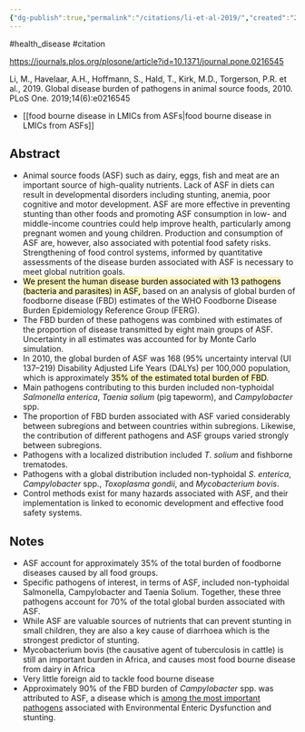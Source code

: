 ```yaml
---
{"dg-publish":true,"permalink":"/citations/li-et-al-2019/","created":"2025-10-23T17:42:45.461+01:00","updated":"2025-10-23T18:06:08.857+01:00"}
---
```


#health_disease  #citation 

https://journals.plos.org/plosone/article?id=10.1371/journal.pone.0216545

Li, M., Havelaar, A.H., Hoffmann, S., Hald, T., Kirk, M.D., Torgerson, P.R. et al., 2019. Global disease burden of pathogens in animal source foods, 2010. PLoS One. 2019;14(6):e0216545

- [[food bourne disease in LMICs from ASFs\|food bourne disease in LMICs from ASFs]]
## Abstract
- Animal source foods (ASF) such as dairy, eggs, fish and meat are an important source of high-quality nutrients. Lack of ASF in diets can result in developmental disorders including stunting, anemia, poor cognitive and motor development. ASF are more effective in preventing stunting than other foods and promoting ASF consumption in low- and middle-income countries could help improve health, particularly among pregnant women and young children. Production and consumption of ASF are, however, also associated with potential food safety risks. Strengthening of food control systems, informed by quantitative assessments of the disease burden associated with ASF is necessary to meet global nutrition goals. 
- <mark style="background: #FFF3A3A6;">We present the human disease burden associated with 13 pathogens (bacteria and parasites) in ASF, </mark>based on an analysis of global burden of foodborne disease (FBD) estimates of the WHO Foodborne Disease Burden Epidemiology Reference Group (FERG). 
- The FBD burden of these pathogens was combined with estimates of the proportion of disease transmitted by eight main groups of ASF. Uncertainty in all estimates was accounted for by Monte Carlo simulation. 
- In 2010, the global burden of ASF was 168 (95% uncertainty interval (UI 137–219) Disability Adjusted Life Years (DALYs) per 100,000 population, which is approximately <mark style="background: #FFF3A3A6;">35% of the estimated total burden of FBD</mark>. 
- Main pathogens contributing to this burden included non-typhoidal _Salmonella enterica_, _Taenia solium_ (pig tapeworm), and _Campylobacter_ spp. 
- The proportion of FBD burden associated with ASF varied considerably between subregions and between countries within subregions. Likewise, the contribution of different pathogens and ASF groups varied strongly between subregions. 
- Pathogens with a localized distribution included _T_. _solium_ and fishborne trematodes. 
- Pathogens with a global distribution included non-typhoidal _S_. _enterica_, _Campylobacter_ spp., _Toxoplasma gondii_, and _Mycobacterium bovis_. 
- Control methods exist for many hazards associated with ASF, and their implementation is linked to economic development and effective food safety systems.

## Notes
- ASF account for approximately 35% of the total burden of foodborne diseases caused by all food groups.
- Specific pathogens of interest, in terms of ASF, included non-typhoidal Salmonella, Campylobacter and Taenia Solium. Together, these three pathogens account for 70% of the total global burden associated with ASF.
- While ASF are valuable sources of nutrients that can prevent stunting in small children, they are also a key cause of diarrhoea which is the strongest predictor of stunting.
- Mycobacterium bovis (the causative agent of tuberculosis in cattle) is still an important burden in Africa, and causes most food bourne disease from dairy in Africa
- Very little foreign aid to tackle food bourne disease
- Approximately 90% of the FBD burden of _Campylobacter_ spp. was attributed to ASF, a disease which is [among the most important pathogens](https://www.thelancet.com/journals/langlo/article/PIIS2214-109X(18)30349-8/fulltext) associated with Environmental Enteric Dysfunction and stunting. 